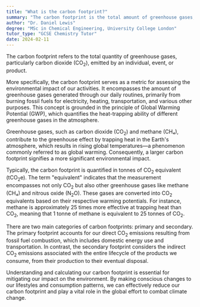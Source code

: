 ```yaml
---
title: "What is the carbon footprint?"
summary: "The carbon footprint is the total amount of greenhouse gases, particularly carbon dioxide, produced by an individual, event, or product."
author: "Dr. Daniel Lewis"
degree: "MSc in Chemical Engineering, University College London"
tutor_type: "GCSE Chemistry Tutor"
date: 2024-02-11
---
```


The carbon footprint refers to the total quantity of greenhouse gases, particularly carbon dioxide (CO$_{2}$), emitted by an individual, event, or product.

More specifically, the carbon footprint serves as a metric for assessing the environmental impact of our activities. It encompasses the amount of greenhouse gases generated through our daily routines, primarily from burning fossil fuels for electricity, heating, transportation, and various other purposes. This concept is grounded in the principle of Global Warming Potential (GWP), which quantifies the heat-trapping ability of different greenhouse gases in the atmosphere.

Greenhouse gases, such as carbon dioxide (CO$_{2}$) and methane (CH₄), contribute to the greenhouse effect by trapping heat in the Earth's atmosphere, which results in rising global temperatures—a phenomenon commonly referred to as global warming. Consequently, a larger carbon footprint signifies a more significant environmental impact.

Typically, the carbon footprint is quantified in tonnes of CO$_{2}$ equivalent (tCO$_{2}$e). The term "equivalent" indicates that the measurement encompasses not only CO$_{2}$ but also other greenhouse gases like methane (CH₄) and nitrous oxide (N$_{2}$O). These gases are converted into CO$_{2}$ equivalents based on their respective warming potentials. For instance, methane is approximately 25 times more effective at trapping heat than CO$_{2}$, meaning that 1 tonne of methane is equivalent to 25 tonnes of CO$_{2}$.

There are two main categories of carbon footprints: primary and secondary. The primary footprint accounts for our direct CO$_{2}$ emissions resulting from fossil fuel combustion, which includes domestic energy use and transportation. In contrast, the secondary footprint considers the indirect CO$_{2}$ emissions associated with the entire lifecycle of the products we consume, from their production to their eventual disposal.

Understanding and calculating our carbon footprint is essential for mitigating our impact on the environment. By making conscious changes to our lifestyles and consumption patterns, we can effectively reduce our carbon footprint and play a vital role in the global effort to combat climate change.
    